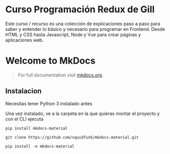 # Curso Programación Redux de Gill

Este curso / recurso es una colección de explicaciones paso a paso para saber y entender lo básico y necesario para programar en Frontend. Desde HTML y CSS hasta Javascript, Node y Vue para crear páginas y aplicaciones web.

# Welcome to MkDocs

> For full documentation visit [mkdocs.org](https://www.mkdocs.org).

## Instalacion

Necesitas tener Python 3 instalado antes

Una vez instalado, ve a la carpeta en la que quieras montar el proyecto y con el CLI ejecuta

    pip install mkdocs-material

    git clone https://github.com/squidfunk/mkdocs-material.git

    pip install -e mkdocs-material


